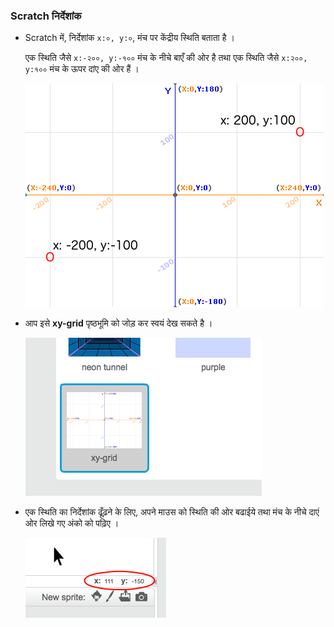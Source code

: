 ### Scratch निर्देशांक

+ Scratch में, निर्देशांक `x:०, y:०`, मंच पर केंद्रीय स्थिति बताता है ।
    
    एक स्थिति जैसे `x:-२००, y:-१००` मंच के नीचे बाएँ की ओर है तथा एक स्थिति जैसे `x:२००, y:१००` मंच के ऊपर दांए की ओर हैं ।
    
    ![मंच निर्देशांक](images/coordinates-stage.png)

+ आप इसे **xy-grid** पृष्ठभूमि को जोड़ कर स्वयं देख सकते है ।
    
    ![मंच निर्देशांक](images/coordinates-backdrop.png)

+ एक स्थिति का निर्देशांक ढूँढ़ने के लिए, अपने माउस को स्थिति की ओर बढाईये तथा मंच के नीचे दाएं ओर लिखे गए अंको को पढ़िए ।
    
    ![निर्देशांक अंक](images/coordinates-xy-example.png)